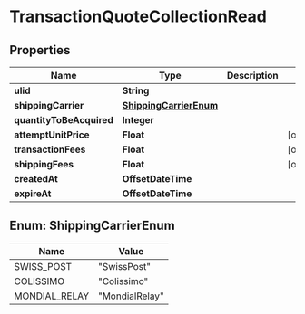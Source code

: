 

# TransactionQuoteCollectionRead



## Properties

| Name | Type | Description | Notes |
|------------ | ------------- | ------------- | -------------|
|**ulid** | **String** |  |  |
|**shippingCarrier** | [**ShippingCarrierEnum**](#ShippingCarrierEnum) |  |  |
|**quantityToBeAcquired** | **Integer** |  |  |
|**attemptUnitPrice** | **Float** |  |  [optional] |
|**transactionFees** | **Float** |  |  [optional] |
|**shippingFees** | **Float** |  |  [optional] |
|**createdAt** | **OffsetDateTime** |  |  |
|**expireAt** | **OffsetDateTime** |  |  |



## Enum: ShippingCarrierEnum

| Name | Value |
|---- | -----|
| SWISS_POST | &quot;SwissPost&quot; |
| COLISSIMO | &quot;Colissimo&quot; |
| MONDIAL_RELAY | &quot;MondialRelay&quot; |



